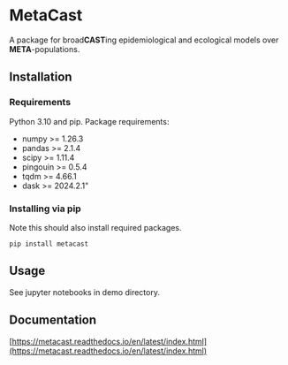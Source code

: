 # MetaCast


A package for broad**CAST**ing epidemiological and ecological models over **META**-populations.

## Installation


### Requirements

Python 3.10 and pip.
Package requirements:
* numpy >= 1.26.3
* pandas >= 2.1.4
* scipy >= 1.11.4
* pingouin >= 0.5.4
* tqdm >= 4.66.1
* dask >= 2024.2.1"

### Installing via pip
Note this should also install required packages.
```
pip install metacast
```

## Usage
See jupyter notebooks in demo directory.

## Documentation
[https://metacast.readthedocs.io/en/latest/index.html](https://metacast.readthedocs.io/en/latest/index.html)
